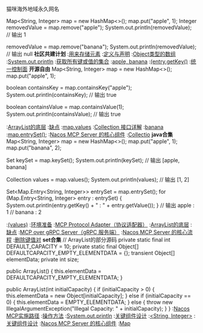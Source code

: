 猫咪海外地域永久网名


Map<String, Integer> map = new HashMap<>();
map.put("apple", 1);
Integer removedValue = map.remove("apple");
System.out.println(removedValue);  // 输出 1

removedValue = map.remove("banana");
System.out.println(removedValue);  // 输出 null
<strong>社区共建计划</strong>
:[用来存储元素](https://pastebin.com/4S1iyFsT)
:[定义与声明](https://pastebin.com/nCWrE2AS)
:[Object类型的数组](https://rentry.org/dwa4p2ya)
:[System.out.println](https://rentry.org/ufv8mamr)
:[获取所有键或值的集合](https://pastebin.com/eEtKfUEQ)
:[apple, banana](https://rentry.org/pnbep5ny)
:[(entry.getKey()](https://github.com/wmpsmba/gzu)
:[统一控制面](https://pastebin.com/TUJBDsWe)
<strong>开源自由</strong>
Map<String, Integer> map = new HashMap<>();
map.put("apple", 1);

boolean containsKey = map.containsKey("apple");
System.out.println(containsKey);  // 输出 true

boolean containsValue = map.containsValue(1);
System.out.println(containsValue);  // 输出 true

:[ArrayList的底层](https://rentry.org/e2ch8zkt)
:[缺点](https://github.com/rgnbld/cbdh)
:[map.values](https://pastebin.com/ZW7dBKZU)
:[Collection 接口详解](https://rentry.org/rt3cyxua)
:[banana](https://pastebin.com/ji5jvgFw)
:[map.entrySet();](https://rentry.org/c47bgps9)
:[Nacos MCP Server 的核心组件](https://pastebin.com/KGFarZH6)
:[Collectio](https://rentry.org/hp8n85ap)
<strong>java合集</strong>
Map<String, Integer> map = new HashMap<>();
map.put("apple", 1);
map.put("banana", 2);

Set<String> keySet = map.keySet();
System.out.println(keySet);  // 输出 [apple, banana]

Collection<Integer> values = map.values();
System.out.println(values);  // 输出 [1, 2]

Set<Map.Entry<String, Integer>> entrySet = map.entrySet();
for (Map.Entry<String, Integer> entry : entrySet) {
    System.out.println(entry.getKey() + " : " + entry.getValue());
}
// 输出 apple : 1
//      banana : 2

:[(values)](https://rentry.org/5dytsnu9)
:[环境准备](https://pastebin.com/dWXWZwvx)
:[MCP Protocol Adapter（协议适配器）](https://rentry.org/mz4p33ge)
:[ArrayList的底层](https://pastebin.com/ryCH2Pgb)
:[缺点](https://pastebin.com/DRESAR64)
:[MCP over gRPC Server（gRPC 服务端）](https://pastebin.com/6F02X2j3)
:[Nacos MCP Server 的核心流程](https://pastebin.com/BuFrtAYW)
:[删除键值对](https://rentry.org/t48tiawy)
<strong>set合集</strong>
// ArrayList的部分源码
private static final int DEFAULT_CAPACITY = 10;
private static final Object[] DEFAULTCAPACITY_EMPTY_ELEMENTDATA = {};
transient Object[] elementData;
private int size;

public ArrayList() {
    this.elementData = DEFAULTCAPACITY_EMPTY_ELEMENTDATA;
}

public ArrayList(int initialCapacity) {
    if (initialCapacity > 0) {
        this.elementData = new Object[initialCapacity];
    } else if (initialCapacity == 0) {
        this.elementData = EMPTY_ELEMENTDATA;
    } else {
        throw new IllegalArgumentException("Illegal Capacity: " + initialCapacity);
    }
}
:[Nacos MCP实施路径](https://rentry.org/ww2p7qve)
:[操作方法](https://pastebin.com/n5nNmFYR)
:[System.out.println](https://pastebin.com/n90fQUd3)
:[关键组件设计](https://github.com/sjszhddx/zh)
:[<String, Integer>](https://pastebin.com/KccWt7wv)
:[关键组件设计](https://pastebin.com/QQkFfiRG)
:[Nacos MCP Server 的核心组件](https://pastebin.com/bCtYxPsv)
:[Map](https://pastebin.com/bVNwdz7Z)
